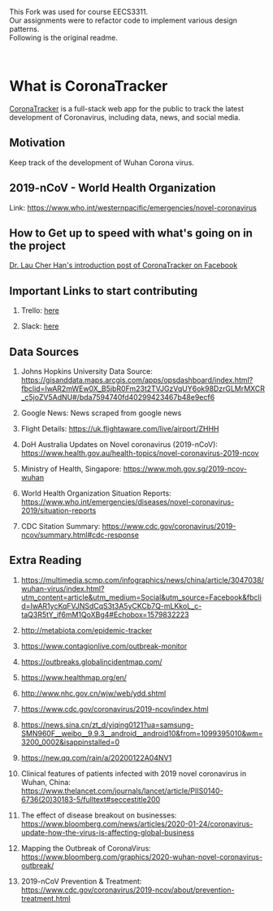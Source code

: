 <p>This Fork was used for course EECS3311. <br>
Our assignments were to refactor code to implement various design patterns.<br>
Following is the original readme.<br></p>

<br>


# What is CoronaTracker

[CoronaTracker](https://www.coronatracker.com/) is a full-stack web app for the public to track the latest development of Coronavirus, including data, news, and social media.

## Motivation

Keep track of the development of Wuhan Corona virus.

## 2019-nCoV - World Health Organization

Link: https://www.who.int/westernpacific/emergencies/novel-coronavirus

## How to Get up to speed with what's going on in the project

[Dr. Lau Cher Han's introduction post of CoronaTracker on Facebook](https://www.facebook.com/drhanlau/posts/2775625775829452?__xts__[0]=68.ARCO5xAn3vboU0Pqgh3eRy4fpNblqV-U8SEotpxRIt3HyC0xn40SAjlpe4cBATiVCgPBsTYGJGWEg9PH-pSL01ubH9o3iPdvX9sVySM4cXL0XfNTQXTrtcQaHw0jU886lChYYTJabyGr2QO8oLMSedcv9htit_O2P3WB8l9dnLAhw5G5ihvslX3rv-S8PVbhcfGQRCCOK4vZtAydC4buK6GQ5xpGy4WADluuTlt6R3yvhrGRrRlaSFhIuPF3LnaOwQwjAgsodpwxEhaheIm2dy278GidGBsVpkP84UbGYdIgriWJpYJF45mRu80YXldmIMut-yj_yLfnqT5DM1ruY5bGOVPD&__tn__=-R)

## Important Links to start contributing

1. Trello: [here](https://trello.com/invite/b/OBqpwaU4/d63b50d415aa79bab8b2a7c21dcb7b77/corona-tracker)

2. Slack: [here](https://join.slack.com/t/coronatracker/shared_invite/enQtOTc3OTY3ODQ2NDcxLTBlZGYxMzE0MWJkNWQ3NTcwMWYwZDAwN2ZhNjUwNWJkMTM2OGNlOTMxNmQ2N2FkZjIwZjBhMmZhZjA4ZjI4NzM)

## Data Sources

1. Johns Hopkins University Data Source: https://gisanddata.maps.arcgis.com/apps/opsdashboard/index.html?fbclid=IwAR2mWEw0X_B5jbR0Fm23t2TVJGzVqUY6ok98DzrGLMrMXCR_c5joZV5AdNU#/bda7594740fd40299423467b48e9ecf6

2. Google News: News scraped from google news

3. Flight Details: https://uk.flightaware.com/live/airport/ZHHH

4. DoH Australia Updates on Novel coronavirus (2019-nCoV): https://www.health.gov.au/health-topics/novel-coronavirus-2019-ncov

5. Ministry of Health, Singapore: https://www.moh.gov.sg/2019-ncov-wuhan

6. World Health Organization Situation Reports: https://www.who.int/emergencies/diseases/novel-coronavirus-2019/situation-reports

7. CDC Sitation Summary: https://www.cdc.gov/coronavirus/2019-ncov/summary.html#cdc-response

## Extra Reading

1. https://multimedia.scmp.com/infographics/news/china/article/3047038/wuhan-virus/index.html?utm_content=article&utm_medium=Social&utm_source=Facebook&fbclid=IwAR1ycKqFVJNSdCqS3t3A5yCKCb7Q-mLKkoL_c-taQ3R5tY_if6mM1QoXBg4#Echobox=1579832223

2. http://metabiota.com/epidemic-tracker

3. https://www.contagionlive.com/outbreak-monitor

4. https://outbreaks.globalincidentmap.com/

5. https://www.healthmap.org/en/

6. http://www.nhc.gov.cn/wjw/web/ydd.shtml

7. https://www.cdc.gov/coronavirus/2019-ncov/index.html

8. https://news.sina.cn/zt_d/yiqing0121?ua=samsung-SMN960F__weibo__9.9.3__android__android10&from=1099395010&wm=3200_0002&isappinstalled=0

9. https://new.qq.com/rain/a/20200122A04NV1

10. Clinical features of patients infected with 2019 novel coronavirus in Wuhan, China: https://www.thelancet.com/journals/lancet/article/PIIS0140-6736(20)30183-5/fulltext#seccestitle200

11. The effect of disease breakout on businesses: https://www.bloomberg.com/news/articles/2020-01-24/coronavirus-update-how-the-virus-is-affecting-global-business

12. Mapping the Outbreak of CoronaVirus: https://www.bloomberg.com/graphics/2020-wuhan-novel-coronavirus-outbreak/

13. 2019-nCoV Prevention & Treatment: https://www.cdc.gov/coronavirus/2019-ncov/about/prevention-treatment.html
